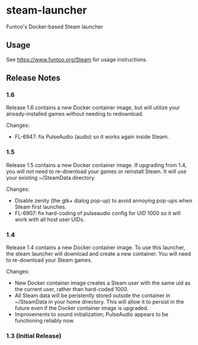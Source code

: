 # steam-launcher
Funtoo's Docker-based Steam launcher

## Usage

See https://www.funtoo.org/Steam for usage instructions.

## Release Notes

### 1.6

Release 1.6 contains a new Docker container image, but will utilize your already-installed games without needing to
redownload.

Changes:
* FL-6947: fix PulseAudio (audio) so it works again inside Steam.

### 1.5

Release 1.5 contains a new Docker container image. If upgrading from 1.4, you will *not* need to re-download your games
or reinstall Steam. It will use your existing ~/SteamData directory.

Changes:

* Disable zenity (the gtk+ dialog pop-up) to avoid annoying pop-ups when Steam first launches.
* FL-6907: fix hard-coding of pulseaudio config for UID 1000 so it will work with all host user UIDs.

### 1.4

Release 1.4 contains a new Docker container image. To use this launcher, the steam launcher will download and create a new
container. You will need to re-download your Steam games.

Changes:

* New Docker container image creates a Steam user with the same uid as the current user, rather than hard-coded 1000.
* All Steam data will be peristently stored outside the container in ~/SteamData in your home directory. This will allow
  it to persist in the future even if the Docker container image is upgraded.
* Improvements to sound initialization; PulseAudio appears to be functioning reliably now.

### 1.3 (Initial Release)
